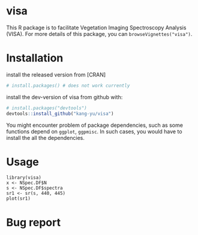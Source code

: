 # visa
This R package is to facilitate Vegetation Imaging Spectroscopy Analysis (VISA). For more details of this package, you can  `browseVignettes("visa")`. 


# Installation

install the released version from [CRAN]

``` r
# install.packages() # does not work currently
``` 

install the dev-version of visa from github with:

``` r
# install.packages("devtools")
devtools::install_github("kang-yu/visa")
``` 

You might encounter problem of package dependencies, such as some functions depend on `ggplot`, `ggpmisc`. In such cases, you would have to install the all the dependencies.

# Usage

```
library(visa)
x <- NSpec.DF$N
s <- NSpec.DF$spectra
sr1 <- sr(s, 440, 445)
plot(sr1)
```

# Bug report

